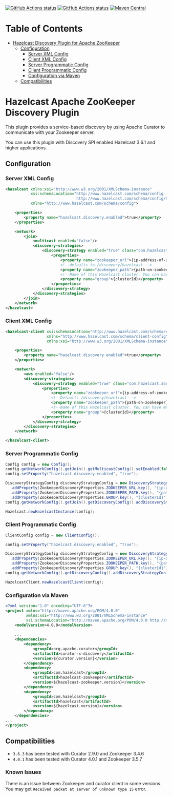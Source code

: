   <a href="https://github.com/hazelcast/hazelcast-zookeeper/actions?query=workflow%3Abuild"><img alt="GitHub Actions status" src="https://github.com/hazelcast/hazelcast-zookeeper/workflows/build/badge.svg"></a>
  <a href="https://hazelcast.github.io/hazelcast-zookeeper/pitest/"><img alt="GitHub Actions status" src="https://github.com/hazelcast/hazelcast-zookeeper/workflows/pitest/badge.svg"></a>
[![Maven Central](https://maven-badges.herokuapp.com/maven-central/com.hazelcast/hazelcast-zookeeper/badge.svg)](https://maven-badges.herokuapp.com/maven-central/com.hazelcast/hazelcast-zookeeper) 

# Table of Contents

* [Hazelcast Discovery Plugin for Apache ZooKeeper](#hazelcast-discovery-plugin-for-apache-zooKeeper)
  * [Configuration](#configuration)
    * [Server XML Config](#server-xml-config)
    * [Client XML Config](#client-xml-config)
    * [Server Programmatic Config](#server-programmatic-config)
    * [Client Programmatic Config](#client-programmatic-config)
    * [Configuration via Maven](#configuration-via-maven)
  * [Compatibilities](#compatibilities)


# Hazelcast Apache ZooKeeper Discovery Plugin 

This plugin provides a service-based discovery by using Apache Curator to communicate with your Zookeeper server. 

You can use this plugin with Discovery SPI enabled Hazelcast 3.6.1 and higher applications.

## Configuration

### Server XML Config  

```xml
<hazelcast xmlns:xsi="http://www.w3.org/2001/XMLSchema-instance"
           xsi:schemaLocation="http://www.hazelcast.com/schema/config
                               http://www.hazelcast.com/schema/config/hazelcast-config-4.0.xsd"
           xmlns="http://www.hazelcast.com/schema/config">

    <properties>
        <property name="hazelcast.discovery.enabled">true</property>
    </properties>

    <network>
        <join>
            <multicast enabled="false"/>
            <discovery-strategies>
                <discovery-strategy enabled="true" class="com.hazelcast.zookeeper.ZookeeperDiscoveryStrategy">
                    <properties>
                        <property name="zookeeper_url">{ip-address-of-zookeeper}:{port-of-zookeeper}</property> 
                        <!--defaults to /discovery/hazelcast -->
                        <property name="zookeeper_path">{path-on-zookeeper}</property> 
                        <!--Name of this Hazelcast cluster. You can have multiple distinct clusters to use the same ZooKeeper installation.-->
                        <property name="group">{clusterId}</property>
                    </properties>
                </discovery-strategy>
            </discovery-strategies>
        </join>
    </network>
</hazelcast>
```

### Client XML Config

```xml
<hazelcast-client xsi:schemaLocation="http://www.hazelcast.com/schema/client-config hazelcast-client-config-4.0.xsd"
                  xmlns="http://www.hazelcast.com/schema/client-config"
                  xmlns:xsi="http://www.w3.org/2001/XMLSchema-instance">

    <properties>
        <property name="hazelcast.discovery.enabled">true</property>
    </properties>

    <network>
        <aws enabled="false"/>
        <discovery-strategies>
            <discovery-strategy enabled="true" class="com.hazelcast.zookeeper.ZookeeperDiscoveryStrategy">
                <properties>
                    <property name="zookeeper_url">{ip-address-of-zookeeper}:{port-of-zookeeper}</property>
                    <!--Default: /discovery/hazelcast -->
                    <property name="zookeeper_path">{path-on-zookeeper}</property>
                    <!--Name of this Hazelcast cluster. You can have multiple distinct clusters to use the same ZooKeeper installation.-->
                    <property name="group">{clusterId}</property>
                </properties>
            </discovery-strategy>
        </discovery-strategies>
    </network>

</hazelcast-client>
```
### Server Programmatic Config

```java
Config config = new Config();
config.getNetworkConfig().getJoin().getMulticastConfig().setEnabled(false);
config.setProperty("hazelcast.discovery.enabled", "true");

DiscoveryStrategyConfig discoveryStrategyConfig = new DiscoveryStrategyConfig(new ZookeeperDiscoveryStrategyFactory())
  .addProperty(ZookeeperDiscoveryProperties.ZOOKEEPER_URL.key(), "{ip-address-of-zookeeper}:{port-of-zookeeper}")
  .addProperty(ZookeeperDiscoveryProperties.ZOOKEEPER_PATH.key(), "{path-on-zookeeper}")
  .addProperty(ZookeeperDiscoveryProperties.GROUP.key(), "{clusterId}");
config.getNetworkConfig().getJoin().getDiscoveryConfig().addDiscoveryStrategyConfig(discoveryStrategyConfig);

Hazelcast.newHazelcastInstance(config);
```

### Client Programmatic Config

```java
ClientConfig config = new ClientConfig();

config.setProperty("hazelcast.discovery.enabled", "true");

DiscoveryStrategyConfig discoveryStrategyConfig = new DiscoveryStrategyConfig(new ZookeeperDiscoveryStrategyFactory())
  .addProperty(ZookeeperDiscoveryProperties.ZOOKEEPER_URL.key(), "{ip-address-of-zookeeper}:{port-of-zookeeper}")
  .addProperty(ZookeeperDiscoveryProperties.ZOOKEEPER_PATH.key(), "{path-on-zookeeper}")
  .addProperty(ZookeeperDiscoveryProperties.GROUP.key(), "{clusterId}");
config.getNetworkConfig().getDiscoveryConfig().addDiscoveryStrategyConfig(discoveryStrategyConfig);

HazelcastClient.newHazelcastClient(config);

```
### Configuration via Maven

```xml
<?xml version="1.0" encoding="UTF-8"?>
<project xmlns="http://maven.apache.org/POM/4.0.0"
         xmlns:xsi="http://www.w3.org/2001/XMLSchema-instance"
         xsi:schemaLocation="http://maven.apache.org/POM/4.0.0 http://maven.apache.org/xsd/maven-4.0.0.xsd">
    <modelVersion>4.0.0</modelVersion>
      
    ...  
    <dependencies>
        <dependency>
            <groupId>org.apache.curator</groupId>
            <artifactId>curator-x-discovery</artifactId>
            <version>${curator.version}</version>
        </dependency>
        <dependency>
            <groupId>com.hazelcast</groupId>
            <artifactId>hazelcast-zookeeper</artifactId>
            <version>${hazelcast-zookeeper.version}</version>
        </dependency>
        <dependency>
            <groupId>com.hazelcast</groupId>
            <artifactId>hazelcast</artifactId>
            <version>${hazelcast.version}</version>
        </dependency>
    </dependencies>
...
</project>
```

## Compatibilities

- `3.6.3` has been tested with Curator 2.9.0 and Zookeeper 3.4.6
- `4.0.1` has been tested with Curator 4.0.1 and Zookeeper 3.5.7

### Known Issues
There is an issue between Zookeeper and curator client in some versions. You may get `Received packet at server of unknown type 15` error.
